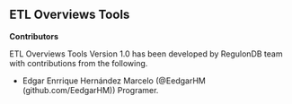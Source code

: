 ## ETL Overviews Tools
__Contributors__ 

ETL Overviews Tools Version 1.0 has been developed by RegulonDB team with contributions from the following.

- Edgar Enrrique Hernández Marcelo (@EedgarHM (github.com/EedgarHM)) Programer.




